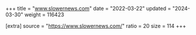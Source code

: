 +++
title = "www.slowernews.com"
date = "2022-03-22"
updated = "2024-03-30"
weight = 116423

[extra]
source = "https://www.slowernews.com/"
ratio = 20
size = 114
+++

